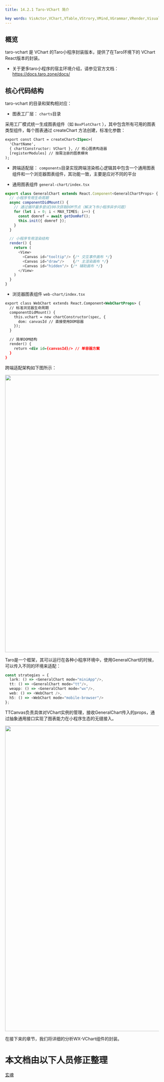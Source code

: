 ```yaml
---
title: 14.2.1 Taro-VChart 简介    

key words: VisActor,VChart,VTable,VStrory,VMind,VGrammar,VRender,Visualization,Chart,Data,Table,Graph,Gis,LLM
---
```

## 概览

taro-vchart 是 VChart 的Taro小程序封装版本，提供了在Taro环境下的 VChart React版本的封装。    

*  关于更多taro小程序的宿主环境介绍，请参见官方文档：https://docs.taro.zone/docs/    

## 核心代码结构

taro-vchart 的目录和架构相对应：    

*  图表工厂层： `charts`目录    

采用工厂模式统一生成图表组件（如 `BoxPlotChart` ），其中包含所有可用的图表类型组件，每个图表通过 createChart 方法创建，标准化参数：    

```xml
export const Chart = createChart<ISpec>(
  'ChartName',
  { chartConstructor: VChart }, // 核心图表构造器
  [registerModules] // 按需注册的图表模块
);    

```
*  跨端适配层： `components`目录实现跨端渲染核心逻辑其中包含一个通用图表组件和一个浏览器图表组件，其功能一致，主要是应对不同的平台    

*  通用图表组件 `general-chart/index.tsx`    

```Typescript
export class GeneralChart extends React.Component<GeneralChartProps> {
  // 小程序专用生命周期
  async componentDidMount() {
    // 通过循环最多尝试100次获取DOM节点（解决飞书小程序异步问题）
    for (let i = 0; i < MAX_TIMES; i++) {
      const domref = await getDomRef();
      this.init({ domref });
    }
  }

  // 小程序专用渲染结构
  render() {
    return (
      <View>
        <Canvas id="tooltip"/> {/* 交互事件画布 */}
        <Canvas id="draw"/>    {/* 主渲染画布 */}
        <Canvas id="hidden"/> {/* 辅助画布 */}
      </View>
    )
  }
}    

```
*  浏览器图表组件 `web-chart/index.tsx`    

```xml
export class WebChart extends React.Component<WebChartProps> {
  // 标准浏览器生命周期
  componentDidMount() {
    this.vchart = new chartConstructor(spec, {
      dom: canvasId // 直接使用DOM容器
    });
  }

  // 简单DOM结构
  render() {
    return <div id={canvasId}/> // 单容器方案
  }
}    

```
跨端适配架构如下图所示：    

<img src='https://cdn.jsdelivr.net/gh/xuanhun/articles/visactor/sourcecode/img/Dl8XbIJzXoXReDxI7A3cQiUanvc.gif' alt='' width='908' height='auto' />

Taro是一个框架，其可以运行在各种小程序环境中，使用GeneralChart的时候，可以传入不同的环境来适配：    

```Typescript
const strategies = {
  lark: () => <GeneralChart mode="miniApp"/>,
  tt: () => <GeneralChart mode="tt"/>,
  weapp: () => <GeneralChart mode="wx"/>,
  web: () => <WebChart />,
  h5: () => <WebChart mode="mobile-browser"/>
};    

```
TTCanvas负责具体对VChart实例的管理，接收GeneralChart传入的props，通过抽象通用接口实现了图表能力在小程序生态的无缝接入。    

<img src='https://cdn.jsdelivr.net/gh/xuanhun/articles/visactor/sourcecode/img/ArD8bd1Fxow9puxGqhZcnEbrnCd.gif' alt='' width='1000' height='auto' />

在接下来的章节，我们将详细的分析WX-VChart组件的封装。    







 # 本文档由以下人员修正整理 
 [玄魂](https://github.com/xuanhun)